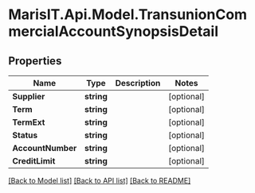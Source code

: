 
# MarisIT.Api.Model.TransunionCommercialAccountSynopsisDetail

## Properties

Name | Type | Description | Notes
------------ | ------------- | ------------- | -------------
**Supplier** | **string** |  | [optional] 
**Term** | **string** |  | [optional] 
**TermExt** | **string** |  | [optional] 
**Status** | **string** |  | [optional] 
**AccountNumber** | **string** |  | [optional] 
**CreditLimit** | **string** |  | [optional] 

[[Back to Model list]](../README.md#documentation-for-models)
[[Back to API list]](../README.md#documentation-for-api-endpoints)
[[Back to README]](../README.md)

